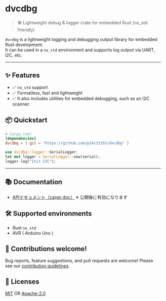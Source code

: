 # dvcdbg

> 🛠️ Lightweight debug & logger crate for embedded Rust (no_std friendly)

`dvcdbg` is a lightweight logging and debugging output library for embedded Rust development.  
It can be used in a `no_std` environment and supports log output via UART, I2C, etc.

---

## ✨ Features

- ✅ `no_std` support
- ✅ Formatless, fast and lightweight
- ✅ It also includes utilities for embedded debugging, such as an I2C scanner.

## 📦 Quickstart

```toml
# Cargo.toml
[dependencies]
dvcdbg = { git = "https://github.com/p14c31355/dvcdbg" }
```
```rust
use dvcdbg::logger::SerialLogger;
let mut logger = SerialLogger::new(serial);
logger.log("Init I2C");
```

---

## 📚 Documentation

* [APIドキュメント（cargo doc）](https://docs.rs/dvcdbg) ※ 公開後に有効になります

## 🛠️ Supported environments

* Rust `no_std`
* AVR ( Arduino Uno )

## 🤝 Contributions welcome!

Bug reports, feature suggestions, and pull requests are welcome! Please see our [contribution guidelines](CONTRIBUTING.md).

## 📄 Licenses

[MIT](LICENSE-MIT) OR [Apache-2.0](LICENSE-APACHE)
